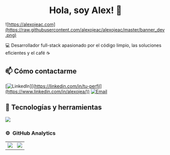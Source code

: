 <div align="center">
  <h1 align="center"> Hola, soy Alex! 👋</h1>
</div>

![https://alexojeac.com](https://raw.githubusercontent.com/alexojeac/alexojeac/master/banner_dev.png)

💻 Desarrollador full-stack apasionado por el código limpio, las soluciones eficientes y el café ☕

## 📫 Cómo contactarme
[![LinkedIn](https://img.shields.io/badge/LinkedIn-blue?style=flat&logo=linkedin&logoColor=white)][(https://linkedin.com/in/tu-perfil](https://www.linkedin.com/in/alexojea/))
[![Email](https://img.shields.io/badge/Email-D14836?style=flat&logo=gmail&logoColor=white)](mailto:alexojeaaoc2@gmail.com.com)

## 🧰 Tecnologías y herramientas
<img src="https://skillicons.dev/icons?i=java,spring,html,css,kotlin,mysql,git,github,linux" />

### ⚙️ &nbsp;GitHub Analytics
<table>
  <tr>
    <td>
      <a href="https://github.com/alexojeac">
        <img height="180em" src="https://github-readme-stats-eight-theta.vercel.app/api?username=alexojeac&show_icons=true&theme=algolia&include_all_commits=true&count_private=true"/>
      </a>
    </td>
    <td>
      <a href="https://github.com/alexojeac">
        <img height="180em" src="https://github-readme-stats-eight-theta.vercel.app/api/top-langs/?username=alexojeac&layout=compact&langs_count=8&theme=algolia"/>
      </a>
    </td>
  </tr>
</table>
